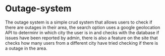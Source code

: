 ﻿# Outage-system
The outage system is a simple crud system that allows users to check if there are outages in their area, the search option uses a google geolocation API to determinr in which city the user is in and checks with the database if issues have been reported by admin, there is also a feature on the site that checks how many users from a different city have tried checking if there is a outage in the area.
